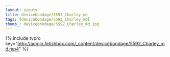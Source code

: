 ```yaml
--- 
layout: sieutv
title: devicebondage/5592_Charley_md
tags: [devicebondage/5592_Charley_md]
thumb_: devicebondage/5592_Charley_md.jpg
---
```

{% include tvpro key="http://admin.fetishbox.com/_content/devicebondage/5592_Charley_md.mp4" %} 
